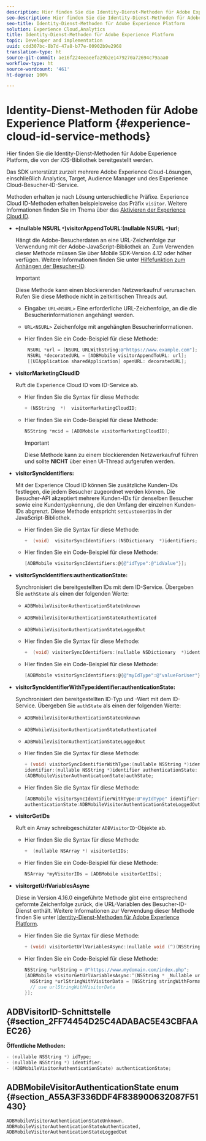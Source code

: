 ```yaml
---
description: Hier finden Sie die Identity-Dienst-Methoden für Adobe Experience Platform, die von der iOS-Bibliothek bereitgestellt werden.
seo-description: Hier finden Sie die Identity-Dienst-Methoden für Adobe Experience Platform, die von der iOS-Bibliothek bereitgestellt werden.
seo-title: Identity-Dienst-Methoden für Adobe Experience Platform
solution: Experience Cloud,Analytics
title: Identity-Dienst-Methoden für Adobe Experience Platform
topic: Developer and implementation
uuid: cdd307bc-8b7d-47a8-b77e-00902b9e2968
translation-type: ht
source-git-commit: ae16f224eeaeefa29b2e1479270a72694c79aaa0
workflow-type: ht
source-wordcount: '461'
ht-degree: 100%

---
```



# Identity-Dienst-Methoden für Adobe Experience Platform {#experience-cloud-id-service-methods}

Hier finden Sie die Identity-Dienst-Methoden für Adobe Experience Platform, die von der iOS-Bibliothek bereitgestellt werden.

Das SDK unterstützt zurzeit mehrere Adobe Experience Cloud-Lösungen, einschließlich Analytics, Target, Audience Manager und des Experience Cloud-Besucher-ID-Service.

Methoden erhalten je nach Lösung unterschiedliche Präfixe. Experience Cloud ID-Methoden erhalten beispielsweise das Präfix `visitor`. Weitere Informationen finden Sie im Thema über das [Aktivieren der Experience Cloud ID](/help/ios/marketing-cloud/mcvid.md).

* **`+`(nullable NSURL `*`)visitorAppendToURL:(nullable NSURL `*`)url;**

   Hängt die Adobe-Besucherdaten an eine URL-Zeichenfolge zur Verwendung mit der Adobe-JavaScript-Bibliothek an. Zum Verwenden dieser Methode müssen Sie über Mobile SDK-Version 4.12 oder höher verfügen. Weitere Informationen finden Sie unter [Hilfefunktion zum Anhängen der Besucher-ID](https://docs.adobe.com/content/help/de-DE/id-service/using/id-service-api/methods/appendvisitorid.html).

   >[!IMPORTANT]
   >
   >Diese Methode kann einen blockierenden Netzwerkaufruf verursachen. Rufen Sie diese Methode nicht in zeitkritischen Threads auf.

   * Eingabe: `URL<NSURL>`
Eine erforderliche URL-Zeichenfolge, an die die Besucherinformationen angehängt werden.
   * `URL<NSURL>`
Zeichenfolge mit angehängten Besucherinformationen.

   * Hier finden Sie ein Code-Beispiel für diese Methode:

      ```objective-c
       NSURL *url = [NSURL URLWithString:@"https://www.example.com"];  
       NSURL *decoratedURL = [ADBMobile visitorAppendToURL: url];  
       [[UIApplication sharedApplication] openURL: decoratedURL];  
      ```

* **visitorMarketingCloudID**

   Ruft die Experience Cloud ID vom ID-Service ab.

   * Hier finden Sie die Syntax für diese Methode:

      ```objective-c
      + (NSString  *)  visitorMarketingCloudID;
      ```

   * Hier finden Sie ein Code-Beispiel für diese Methode:

      ```objective-c
      NSString *mcid = [ADBMobile visitorMarketingCloudID]; 
      ```

      >[!IMPORTANT]
      >
      >Diese Methode kann zu einem blockierenden Netzwerkaufruf führen und sollte **NICHT** über einen UI-Thread aufgerufen werden.

* **visitorSyncIdentifiers:**

   Mit der Experience Cloud ID können Sie zusätzliche Kunden-IDs festlegen, die jedem Besucher zugeordnet werden können. Die Besucher-API akzeptiert mehrere Kunden-IDs für denselben Besucher sowie eine Kundentypkennung, die den Umfang der einzelnen Kunden-IDs abgrenzt. Diese Methode entspricht `setCustomerIDs` in der JavaScript-Bibliothek.

   * Hier finden Sie die Syntax für diese Methode:

      ```objective-c
      +  (void)  visitorSyncIdentifiers:(NSDictionary  *)identifiers;
      ```

   * Hier finden Sie ein Code-Beispiel für diese Methode:

      ```objective-c
      [ADBMobile visitorSyncIdentifiers:@{@"idType":@"idValue"}];
      ```

* **visitorSyncIdentifiers:authenticationState:**

   Synchronisiert die bereitgestellten IDs mit dem ID-Service. Übergeben Sie `authState` als einen der folgenden Werte:

   * `ADBMobileVisitorAuthenticationStateUnknown`
   * `ADBMobileVisitorAuthenticationStateAuthenticated`
   * `ADBMobileVisitorAuthenticationStateLoggedOut`

   * Hier finden Sie die Syntax für diese Methode:

      ```objective-c
      +  (void) visitorSyncIdentifiers:(nullable NSDictionary  *)identifiers  authenticationState:(ADBMobileVisitorAuthenticationState)authState; 
      ```

   * Hier finden Sie ein Code-Beispiel für diese Methode:

      ```objective-c
      [ADBMobile visitorSyncIdentifiers:@{@"myIdType":@"valueForUser"}  authenticationState:ADBMobileVisitorAuthenticationStateAuthenticated]; 
      ```

* **visitorSyncIdentifierWithType:identifier:authenticationState:**

   Synchronisiert den bereitgestellten ID-Typ und -Wert mit dem ID-Service. Übergeben Sie `authState` als einen der folgenden Werte:

   * `ADBMobileVisitorAuthenticationStateUnknown`
   * `ADBMobileVisitorAuthenticationStateAuthenticated`
   * `ADBMobileVisitorAuthenticationStateLoggedOut`

   * Hier finden Sie die Syntax für diese Methode:

      ```objective-c
      + (void) visitorSyncIdentifierWithType:(nullable NSString *)identifierType  
      identifier:(nullable NSString *)identifier authenticationState:
      (ADBMobileVisitorAuthenticationState)authState; 
      ```

   * Hier finden Sie die Syntax für diese Methode:

      ```objective-c
      [ADBMobile visitorSyncIdentifierWithType:@"myIdType" identifier:@"valueForUser"  
      authenticationState:ADBMobileVisitorAuthenticationStateLoggedOut]; 
      ```

* **visitorGetIDs**

   Ruft ein Array schreibgeschützter `ADBVisitorID`-Objekte ab.

   * Hier finden Sie die Syntax für diese Methode:

      ```objective-c
      +  (nullable NSArray *) visitorGetIDs;
      ```

   * Hier finden Sie ein Code-Beispiel für diese Methode:

      ```objective-c
      NSArray *myVisitorIDs = [ADBMobile visitorGetIDs];
      ```

* **visitorgetUrlVariablesAsync**

   Diese in Version 4.16.0 eingeführte Methode gibt eine entsprechend geformte Zeichenfolge zurück, die URL-Variablen des Besucher-ID-Dienst enthält. Weitere Informationen zur Verwendung dieser Methode finden Sie unter [Identity-Dienst-Methoden für Adobe Experience Platform](/help/ios/reference/hybrid-app.md).

   * Hier finden Sie die Syntax für diese Methode:

      ```objectivec
      + (void) visitorGetUrlVariablesAsync:(nullable void (^)(NSString* __nullable urlVariables))callback;
      ```

   * Hier finden Sie ein Code-Beispiel für diese Methode:

      ```objectivec
      NSString *urlString = @"https://www.mydomain.com/index.php"; 
      [ADBMobile visitorGetUrlVariablesAsync:^(NSString * _Nullable urlVariables) { 
        NSString *urlStringWithVisitorData = [NSString stringWithFormat:@"%@?%@", urlString, urlVariables]; 
        // use urlStringWithVisitorData 
      }];
      ```

## ADBVisitorID-Schnittstelle {#section_2FF74454D25C4ADABAC5E43CBFAAEC26}

**Öffentliche Methoden:**

```objective-c
- (nullable NSString *) idType; 
- (nullable NSString *) identifier; 
- (ADBMobileVisitorAuthenticationState) authenticationState; 
```

## ADBMobileVisitorAuthenticationState enum  {#section_A55A3F336DDF4F838900632087F51430}

```objective-c
ADBMobileVisitorAuthenticationStateUnknown, 
ADBMobileVisitorAuthenticationStateAuthenticated, 
ADBMobileVisitorAuthenticationStateLoggedOut
```

